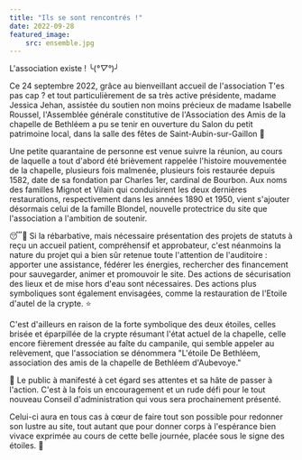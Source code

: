 ```yaml
---
title: "Ils se sont rencontrés !"
date: 2022-09-28
featured_image:
    src: ensemble.jpg
---
```


L'association existe ! ╰(*°▽°*)╯

Ce 24 septembre 2022, grâce au bienveillant accueil de l'association T'es pas cap ? et tout particulièrement de sa très active présidente, madame Jessica Jehan, assistée du soutien non moins précieux de madame Isabelle Roussel, l'Assemblée générale constitutive de l'Association des Amis de la chapelle de Bethléem a pu se tenir en ouverture du Salon du petit patrimoine local, dans la salle des fêtes de Saint-Aubin-sur-Gaillon 🎊

Une petite quarantaine de personne est venue suivre la réunion, au cours de laquelle a tout d'abord été brièvement rappelée l'histoire mouvementée de la chapelle, plusieurs fois malmenée, plusieurs fois restaurée depuis 1582, date de sa fondation par Charles 1er, cardinal de Bourbon. Aux noms des familles Mignot et Vilain qui conduisirent les deux dernières restaurations, respectivement dans les années 1890 et 1950, vient s'ajouter désormais celui de la famille Blondel, nouvelle protectrice du site que l'association a l'ambition de soutenir.

😴🤗 Si la rébarbative, mais nécessaire présentation des projets de statuts à reçu un accueil patient, compréhensif et approbateur, c'est néanmoins la nature du projet qui a bien sûr retenue toute l'attention de l'auditoire : apporter une assistance, fédérer les énergies, rechercher des financement pour sauvegarder, animer et promouvoir le site. Des actions de sécurisation des lieux et de mise hors d'eau sont nécessaires. Des actions plus symboliques sont également envisagées, comme la restauration de l'Etoile d'autel de la crypte. ⭐

C'est d'ailleurs en raison de la forte symbolique des deux étoiles, celles brisée et éparpillée de la crypte résumant l'état actuel de la chapelle, celle encore fièrement dressée au faîte du campanile, qui semble appeler au relèvement, que l'association se dénommera "L'étoile De Bethléem, association des amis de la chapelle de Bethléem d'Aubevoye."

🥳 Le public à manifesté à cet égard ses attentes et sa hâte de passer à l'action. C'est à la fois un encouragement et un rude défi pour le tout nouveau Conseil d'administration qui vous sera prochainement présenté.

Celui-ci aura en tous cas à cœur de faire tout son possible pour redonner son lustre au site, tout autant que pour donner corps à l'espérance bien vivace exprimée au cours de cette belle journée, placée sous le signe des étoiles. 🤩

